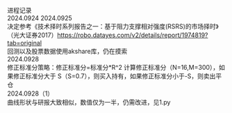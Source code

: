 进程记录  
2024.0924 
2024.0925  
决定参考《技术择时系列报告之一：基于阻力支撑相对强度(RSRS)的市场择时》（光大证券2017）https://robo.datayes.com/v2/details/report/1974819?tab=original  
回测以及股票数据使用akshare库，仍在摸索  
2024.0928  
修正标准分策略：修正标准分=标准分*R^2 计算修正标准分（N=16,M=300），如果修正标准分大于 S（S=0.7），则买入持有，如果修正标准分小于-S，则卖出平仓  
2024.0928（1）  
曲线形状与研报大致相似，数值仅为一半，仍需改进，见1.py  
